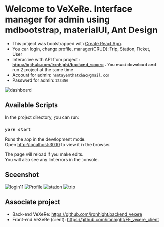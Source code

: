 # Welcome to VeXeRe. Interface manager for admin using mdbootstrap, materialUI, Ant Design

- This project was bootstrapped with [Create React App](https://github.com/facebook/create-react-app).
- You can login, change profile, manager(CRUD): Trip, Station, Ticket, User
- Interactive with API from project : https://github.com/ironhight/backend_vexere . You must download and run 2 project at the same time
- Account for admin: `namtayemthatchac@gmail.com`
- Password for admin: `123456`

![dashboard](https://user-images.githubusercontent.com/56241790/74538037-de6df880-4f6d-11ea-8a79-fc086dec6b51.png)

## Available Scripts

In the project directory, you can run:

### `yarn start`

Runs the app in the development mode.<br />
Open [http://localhost:3000](http://localhost:3000) to view it in the browser.

The page will reload if you make edits.<br />
You will also see any lint errors in the console.

## Sceenshot 
![login11](https://user-images.githubusercontent.com/56241790/74538184-3d337200-4f6e-11ea-9c97-617605e2f6eb.png)
![Profile](https://user-images.githubusercontent.com/56241790/74538199-445a8000-4f6e-11ea-80a6-d38e6f38c6f0.png)
![station](https://user-images.githubusercontent.com/56241790/74538205-46bcda00-4f6e-11ea-9b2b-204cc0c7fbad.png)
![trip](https://user-images.githubusercontent.com/56241790/74538210-491f3400-4f6e-11ea-92d1-770f1ab91155.png)

## Associate project 
- Back-end VeXeRe: https://github.com/ironhight/backend_vexere
- Front-end VeXeRe (client): https://github.com/ironhight/FE_vexere_client 

